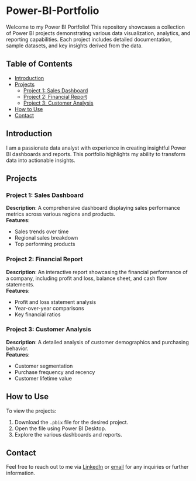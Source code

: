# Power-BI-Portfolio

Welcome to my Power BI Portfolio! This repository showcases a collection of Power BI projects demonstrating various data visualization, analytics, and reporting capabilities. Each project includes detailed documentation, sample datasets, and key insights derived from the data.

## Table of Contents

- [Introduction](#introduction)
- [Projects](#projects)
  - [Project 1: Sales Dashboard](#project-1-sales-dashboard)
  - [Project 2: Financial Report](#project-2-financial-report)
  - [Project 3: Customer Analysis](#project-3-customer-analysis)
- [How to Use](#how-to-use)
- [Contact](#contact)

## Introduction

I am a passionate data analyst with experience in creating insightful Power BI dashboards and reports. This portfolio highlights my ability to transform data into actionable insights.

## Projects

### Project 1: Sales Dashboard

**Description**: A comprehensive dashboard displaying sales performance metrics across various regions and products.  
**Features**:
- Sales trends over time
- Regional sales breakdown
- Top performing products

### Project 2: Financial Report

**Description**: An interactive report showcasing the financial performance of a company, including profit and loss, balance sheet, and cash flow statements.  
**Features**:
- Profit and loss statement analysis
- Year-over-year comparisons
- Key financial ratios

### Project 3: Customer Analysis

**Description**: A detailed analysis of customer demographics and purchasing behavior.  
**Features**:
- Customer segmentation
- Purchase frequency and recency
- Customer lifetime value

## How to Use

To view the projects:
1. Download the `.pbix` file for the desired project.
2. Open the file using Power BI Desktop.
3. Explore the various dashboards and reports.

## Contact

Feel free to reach out to me via [LinkedIn](https://www.linkedin.com/in/vishal-singh-7901a911b/) or [email](mailto:vishusgh@gmail.com) for any inquiries or further information.

